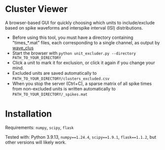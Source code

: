 # Cluster Viewer

A browser-based GUI for quickly choosing which units to include/exclude based on spike waveforms and interspike interval (ISI) distributions.
- Before using this tool, you must have a directory containing "times_*.mat" files, each corresponding to a single channel, as output by [wave_clus](https://github.com/csn-le/wave_clus)
- Start the browser with `python unit_excluder.py --directory PATH_TO_YOUR_DIRECTORY`
- Click a unit to mark it for exclusion, or click it again if you change your mind.
- Excluded units are saved automatically to `PATH_TO_YOUR_DIRECTORY/clusters_excluded.csv`
- When you stop the server (Ctrl+C), a sparse matrix of all spike times from non-excluded units is written automatically to `PATH_TO_YOUR_DIRECTORY/_spikes.mat`

# Installation

Requirements: `numpy`, `scipy`, `flask`

Tested with: Python 3.9.13, `numpy==1.24.4`, `scipy==1.9.1`, `flask==1.1.2`, but other versions will likely work.
